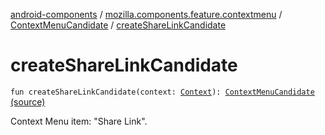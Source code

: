 [android-components](../../index.md) / [mozilla.components.feature.contextmenu](../index.md) / [ContextMenuCandidate](index.md) / [createShareLinkCandidate](./create-share-link-candidate.md)

# createShareLinkCandidate

`fun createShareLinkCandidate(context: `[`Context`](https://developer.android.com/reference/android/content/Context.html)`): `[`ContextMenuCandidate`](index.md) [(source)](https://github.com/mozilla-mobile/android-components/blob/master/components/feature/contextmenu/src/main/java/mozilla/components/feature/contextmenu/ContextMenuCandidate.kt#L160)

Context Menu item: "Share Link".


